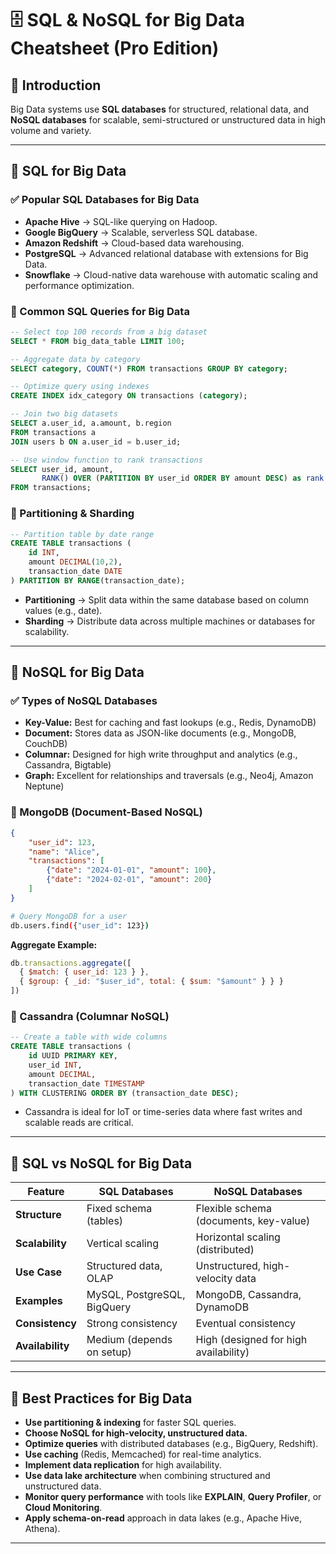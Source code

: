 
# 🗄️ SQL & NoSQL for Big Data Cheatsheet (Pro Edition)

## 🔹 Introduction
Big Data systems use **SQL databases** for structured, relational data, and **NoSQL databases** for scalable, semi-structured or unstructured data in high volume and variety.

---

## 🔹 SQL for Big Data

### ✅ Popular SQL Databases for Big Data
- **Apache Hive** → SQL-like querying on Hadoop.
- **Google BigQuery** → Scalable, serverless SQL database.
- **Amazon Redshift** → Cloud-based data warehousing.
- **PostgreSQL** → Advanced relational database with extensions for Big Data.
- **Snowflake** → Cloud-native data warehouse with automatic scaling and performance optimization.

### 📌 Common SQL Queries for Big Data
```sql
-- Select top 100 records from a big dataset
SELECT * FROM big_data_table LIMIT 100;

-- Aggregate data by category
SELECT category, COUNT(*) FROM transactions GROUP BY category;

-- Optimize query using indexes
CREATE INDEX idx_category ON transactions (category);

-- Join two big datasets
SELECT a.user_id, a.amount, b.region
FROM transactions a
JOIN users b ON a.user_id = b.user_id;

-- Use window function to rank transactions
SELECT user_id, amount,
       RANK() OVER (PARTITION BY user_id ORDER BY amount DESC) as rank
FROM transactions;
```

### 📌 Partitioning & Sharding
```sql
-- Partition table by date range
CREATE TABLE transactions (
    id INT,
    amount DECIMAL(10,2),
    transaction_date DATE
) PARTITION BY RANGE(transaction_date);
```

- **Partitioning** → Split data within the same database based on column values (e.g., date).
- **Sharding** → Distribute data across multiple machines or databases for scalability.

---

## 🔹 NoSQL for Big Data

### ✅ Types of NoSQL Databases

- **Key-Value:** Best for caching and fast lookups (e.g., Redis, DynamoDB)
- **Document:** Stores data as JSON-like documents (e.g., MongoDB, CouchDB)
- **Columnar:** Designed for high write throughput and analytics (e.g., Cassandra, Bigtable)
- **Graph:** Excellent for relationships and traversals (e.g., Neo4j, Amazon Neptune)

### 📌 MongoDB (Document-Based NoSQL)
```json
{
    "user_id": 123,
    "name": "Alice",
    "transactions": [
        {"date": "2024-01-01", "amount": 100},
        {"date": "2024-02-01", "amount": 200}
    ]
}
```
```sh
# Query MongoDB for a user
db.users.find({"user_id": 123})
```

**Aggregate Example:**
```js
db.transactions.aggregate([
  { $match: { user_id: 123 } },
  { $group: { _id: "$user_id", total: { $sum: "$amount" } } }
])
```

### 📌 Cassandra (Columnar NoSQL)
```sql
-- Create a table with wide columns
CREATE TABLE transactions (
    id UUID PRIMARY KEY,
    user_id INT,
    amount DECIMAL,
    transaction_date TIMESTAMP
) WITH CLUSTERING ORDER BY (transaction_date DESC);
```

- Cassandra is ideal for IoT or time-series data where fast writes and scalable reads are critical.

---

## 🔹 SQL vs NoSQL for Big Data

| Feature        | SQL Databases | NoSQL Databases |
|----------------|---------------|-----------------|
| **Structure**  | Fixed schema (tables) | Flexible schema (documents, key-value) |
| **Scalability**| Vertical scaling       | Horizontal scaling (distributed)       |
| **Use Case**   | Structured data, OLAP | Unstructured, high-velocity data       |
| **Examples**   | MySQL, PostgreSQL, BigQuery | MongoDB, Cassandra, DynamoDB     |
| **Consistency**| Strong consistency    | Eventual consistency                   |
| **Availability**| Medium (depends on setup) | High (designed for high availability) |

---

## 🔹 Best Practices for Big Data
- **Use partitioning & indexing** for faster SQL queries.
- **Choose NoSQL for high-velocity, unstructured data.**
- **Optimize queries** with distributed databases (e.g., BigQuery, Redshift).
- **Use caching** (Redis, Memcached) for real-time analytics.
- **Implement data replication** for high availability.
- **Use data lake architecture** when combining structured and unstructured data.
- **Monitor query performance** with tools like **EXPLAIN**, **Query Profiler**, or **Cloud Monitoring**.
- **Apply schema-on-read** approach in data lakes (e.g., Apache Hive, Athena).

---
